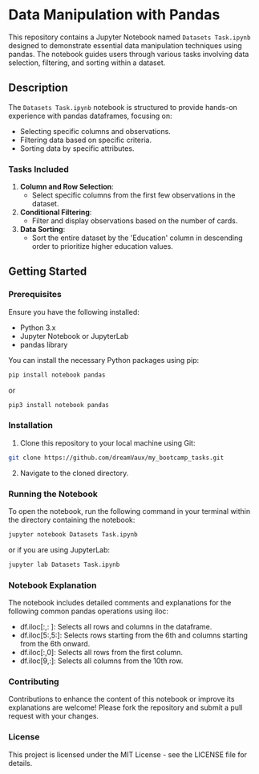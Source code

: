 # Data Manipulation with Pandas

This repository contains a Jupyter Notebook named `Datasets Task.ipynb` designed to demonstrate essential data manipulation techniques using pandas. The notebook guides users through various tasks involving data selection, filtering, and sorting within a dataset.

## Description

The `Datasets Task.ipynb` notebook is structured to provide hands-on experience with pandas dataframes, focusing on:
- Selecting specific columns and observations.
- Filtering data based on specific criteria.
- Sorting data by specific attributes.

### Tasks Included

1. **Column and Row Selection**:
   - Select specific columns from the first few observations in the dataset.
2. **Conditional Filtering**:
   - Filter and display observations based on the number of cards.
3. **Data Sorting**:
   - Sort the entire dataset by the 'Education' column in descending order to prioritize higher education values.

## Getting Started

### Prerequisites

Ensure you have the following installed:
- Python 3.x
- Jupyter Notebook or JupyterLab
- pandas library

You can install the necessary Python packages using pip:
```bash
pip install notebook pandas
```
or
```bash
pip3 install notebook pandas
```
### Installation
1. Clone this repository to your local machine using Git:
```bash
git clone https://github.com/dreamVaux/my_bootcamp_tasks.git
```
2. Navigate to the cloned directory.

### Running the Notebook
To open the notebook, run the following command in your terminal within the directory containing the notebook:
```bash
jupyter notebook Datasets Task.ipynb
```
or if you are using JupyterLab:
```bash
jupyter lab Datasets Task.ipynb
```
### Notebook Explanation
The notebook includes detailed comments and explanations for the following common pandas operations using iloc:
- df.iloc[:,: ]: Selects all rows and columns in the dataframe.
- df.iloc[5:,5:]: Selects rows starting from the 6th and columns starting from the 6th onward.
- df.iloc[:,0]: Selects all rows from the first column.
- df.iloc[9,:]: Selects all columns from the 10th row.

### Contributing
Contributions to enhance the content of this notebook or improve its explanations are welcome! Please fork the repository and submit a pull request with your changes.

### License
This project is licensed under the MIT License - see the LICENSE file for details.